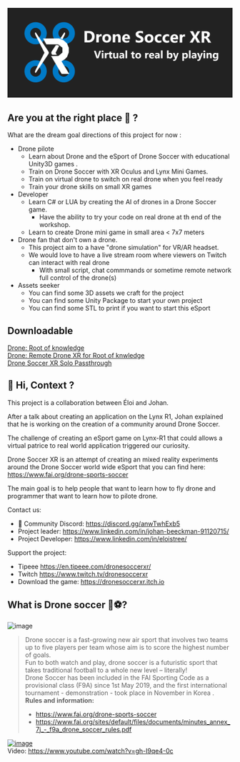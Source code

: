 ![Project Banner](https://github.com/DroneSoccerXR/Logo/blob/main/Twitch/Banner/DroneSoccerXR_TwitchBanner.png?raw=true)
## Are you at the right place 🤔 ?

What are the dream goal directions of this project for now :
- Drone pilote
  - Learn about Drone and the eSport of Drone Soccer with educational Unity3D games .
  - Train on Drone Soccer with XR Oculus and Lynx Mini Games.
  - Train on virtual drone to switch on real drone when you feel ready
  - Train your drone skills on small XR games
- Developer
  - Learn C# or LUA by creating the AI of drones in a Drone Soccer game.
    - Have the ability to try your code on real drone at th end of the workshop. 
  - Learn to create Drone mini game in small area < 7x7 meters
- Drone fan that don't own a drone.
  - This project aim to a have "drone simulation" for VR/AR headset.
  - We would love to have a live stream room where viewers on Twitch can interact with real drone
    - With small script, chat commmands or sometime remote network full control of the drone(s)
- Assets seeker
  - You can find some 3D assets we craft for the project
  - You can find some Unity Package to start your own project 
  - You can find some STL to print if you want to start this eSport

 
 
## Downloadable
  
[Drone: Root of knowledge](https://github.com/EloiStree/2023_01_27_GlobalGameJameDroneDoc/releases/tag/V1)  
[Drone: Remote Drone XR for Root of knwledge](https://github.com/DroneXR/2023_01_27_RemoteDroneXR/releases/tag/V0)  
[Drone Soccer XR Solo Passthrough](https://github.com/DroneXR/DroneSoccerXR/releases/tag/V0)  




## 👋 Hi, Context ?

This project is a collaboration between Éloi and Johan.
 
After a talk about creating an application on the Lynx R1, Johan explained that he is working on the creation of a community around Drone Soccer.

The challenge of creating an eSport game on Lynx-R1 that could allows a virtual patrice to real world application triggered our curiosity.

Drone Soccer XR is an attempt of creating an mixed reality experiments around the Drone Soccer world wide eSport that you can find here: https://www.fai.org/drone-sports-soccer

The main goal is to help people that want to learn how to fly drone and programmer that want to learn how to pilote drone.


Contact us: 
- 💬 Community Discord: https://discord.gg/anwTwhExb5
- Project leader: https://www.linkedin.com/in/johan-beeckman-91120715/
- Project Developer: https://www.linkedin.com/in/eloistree/

Support the project:
- Tipeee https://en.tipeee.com/dronesoccerxr/
- Twitch https://www.twitch.tv/dronesoccerxr
- Download the game: https://dronesoccerxr.itch.io

## What is Drone soccer 🤖⚽?

![image](https://user-images.githubusercontent.com/20149493/193133888-28fa809d-20dd-431d-8f4f-24988ab4c10f.png)

>Drone soccer is a fast-growing new air sport that involves two teams up to five players per team whose aim is to score the highest number of goals.  
>Fun to both watch and play, drone soccer is a futuristic sport that takes traditional football to a whole new level – literally!  
> Drone Soccer has been included in the FAI Sporting Code as a provisional class (F9A) since 1st May 2019, and the first  international tournament - demonstration - took place in November in Korea .   
> __Rules and information:__  
> - https://www.fai.org/drone-sports-soccer  
> - https://www.fai.org/sites/default/files/documents/minutes_annex_7j_-_f9a_drone_soccer_rules.pdf  


[![image](https://user-images.githubusercontent.com/114882444/193476322-e5bf48c4-cd71-49ed-beee-b00127106519.png)](https://www.youtube.com/watch?v=gh-I9qe4-0c)  
Video: https://www.youtube.com/watch?v=gh-I9qe4-0c     


